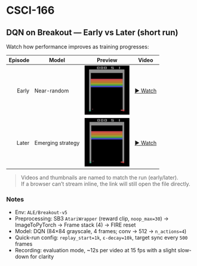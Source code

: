 # CSCI-166

## DQN on Breakout — Early vs Later (short run)

Watch how performance improves as training progresses:

| Episode | Model              | Preview                                      | Video |
|--------:|--------------------|----------------------------------------------|-------|
| Early   | Near-random        | <img src="videos/IMG_2523.jpeg" width="120"/> | [▶ Watch](https://github.com/ramonadamec/CSCI-166/blob/main/videos/early_breakout.mp4?raw=1) |
| Later   | Emerging strategy  | <img src="videos/IMG_2524.jpeg" width="120"/> | [▶ Watch](https://github.com/ramonadamec/CSCI-166/blob/main/videos/later_breakout.mp4?raw=1) |

> Videos and thumbnails are named to match the run (early/later).  
> If a browser can’t stream inline, the link will still open the file directly.

### Notes
- Env: `ALE/Breakout-v5`
- Preprocessing: SB3 `AtariWrapper` (reward clip, `noop_max=30`) → ImageToPyTorch → Frame stack (4) → FIRE reset  
- Model: DQN (84×84 grayscale, 4 frames; conv → 512 → `n_actions=4`)
- Quick-run config: `replay_start=1k`, `ε-decay=10k`, target sync every `500` frames
- Recording: evaluation mode, ~12s per video at 15 fps with a slight slow-down for clarity
